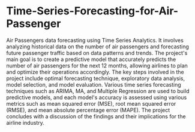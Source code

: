 # Time-Series-Forecasting-for-Air-Passenger
Air Passengers data forecasting using Time Series Analytics. It involves analyzing historical data on the number of air passengers and forecasting future passenger traffic based on data patterns and trends. 
The project's main goal is to create a predictive model that accurately predicts the number of air passengers for the next 12 months, allowing airlines to plan and optimize their operations accordingly. 
The key steps involved in the project include optimal forecasting technique, exploratory data analysis, model selection, and model evaluation. Various time series forecasting techniques such as ARIMA, MA, and Multiple Regression are used to build predictive models, and each model's accuracy is assessed using various metrics such as mean squared error (MSE), root mean squared error (RMSE), and mean absolute percentage error (MAPE). 
The project concludes with a discussion of the findings and their implications for the airline industry.

